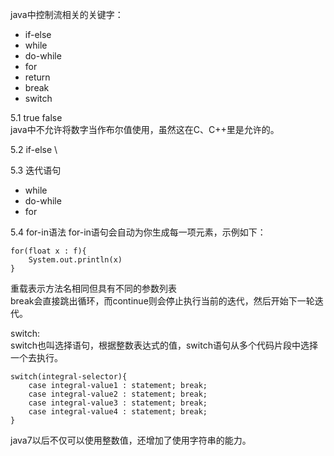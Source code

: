 java中控制流相关的关键字：
* if-else 
* while
* do-while
* for
* return
* break
* switch

5.1 true false  \
java中不允许将数字当作布尔值使用，虽然这在C、C++里是允许的。

5.2 if-else  \

5.3 迭代语句
* while
* do-while
* for

5.4 for-in语法
for-in语句会自动为你生成每一项元素，示例如下：
```
for(float x : f){
    System.out.println(x)
}
```

重载表示方法名相同但具有不同的参数列表  \
break会直接跳出循环，而continue则会停止执行当前的迭代，然后开始下一轮迭代。

switch:  \
switch也叫选择语句，根据整数表达式的值，switch语句从多个代码片段中选择一个去执行。
```
switch(integral-selector){
    case integral-value1 : statement; break; 
    case integral-value2 : statement; break; 
    case integral-value3 : statement; break; 
    case integral-value4 : statement; break; 
}
```

java7以后不仅可以使用整数值，还增加了使用字符串的能力。
















